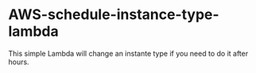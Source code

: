 # AWS-schedule-instance-type-lambda
This simple Lambda will change an instante type if you need to do it after hours.
